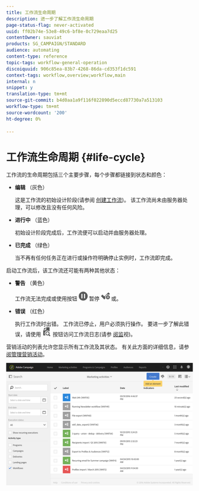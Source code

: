 ```yaml
---
title: 工作流生命周期
description: 进一步了解工作流生命周期
page-status-flag: never-activated
uuid: ff02b74e-53e8-49c6-bf8e-0c729eaa7d25
contentOwner: sauviat
products: SG_CAMPAIGN/STANDARD
audience: automating
content-type: reference
topic-tags: workflow-general-operation
discoiquuid: 906c85ea-83b7-4268-86da-cd353f1dc591
context-tags: workflow,overview;workflow,main
internal: n
snippet: y
translation-type: tm+mt
source-git-commit: b4d0aa1a9f116f022890d5eccd87730a7a513103
workflow-type: tm+mt
source-wordcount: '200'
ht-degree: 0%

---
```



# 工作流生命周期 {#life-cycle}

工作流的生命周期包括三个主要步骤，每个步骤都链接到状态和颜色：

* **编辑** （灰色）

   这是工作流的初始设计阶段(请参阅 [创建工作流](../../automating/using/building-a-workflow.md#creating-a-workflow))。 该工作流尚未由服务器处理，可以修改且没有任何风险。

* **进行中** （蓝色）

   初始设计阶段完成后，工作流便可以启动并由服务器处理。

* **已完成** （绿色）

   当不再有任何任务正在进行或操作符明确停止实例时，工作流即完成。

启动工作流后，该工作流还可能有两种其他状态：

* **警告** （黄色）

   工作流无法完成或使用按钮 ![](assets/pause_darkgrey-24px.png) 暂停 ![](assets/check_pause_darkgrey-24px.png) 或。

* **错误** （红色）

   执行工作流时出错。 工作流已停止，用户必须执行操作。 要进一步了解此错误，请使用 ![](assets/printpreview_darkgrey-24px.png) 按钮访问工作流日志(请参 [阅监](../../automating/using/monitoring-workflow-execution.md)视)。

营销活动的列表允许您显示所有工作流及其状态。 有关此方面的详细信息，请参 [阅管理营销活动](../../start/using/marketing-activities.md#about-marketing-activities)。

![](assets/wkf_execution_3.png)
